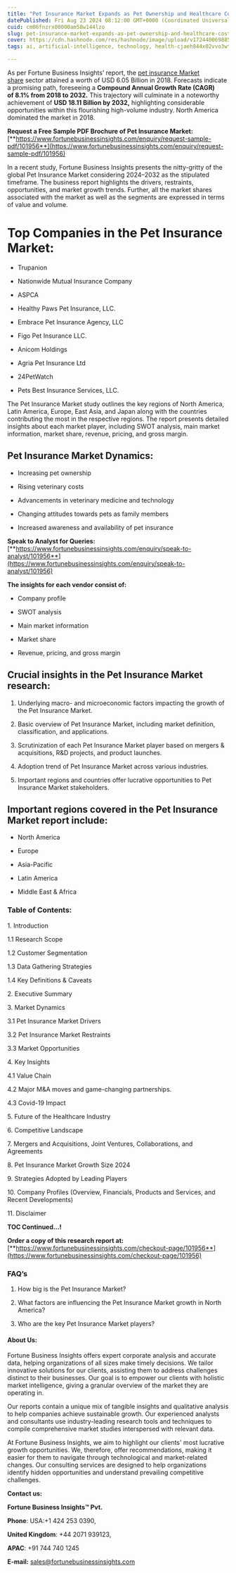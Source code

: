 ```yaml
---
title: "Pet Insurance Market Expands as Pet Ownership and Healthcare Costs Rise"
datePublished: Fri Aug 23 2024 08:12:00 GMT+0000 (Coordinated Universal Time)
cuid: cm06fnzrx00000am58w144lzo
slug: pet-insurance-market-expands-as-pet-ownership-and-healthcare-costs-rise
cover: https://cdn.hashnode.com/res/hashnode/image/upload/v1724400698852/173bba5a-f220-4111-a9f6-6ddcac776018.png
tags: ai, artificial-intelligence, technology, health-cjaeh844x02vvo3wtj5r2s75q, healthcare

---
```


As per Fortune Business Insights’ report, the [pet insurance Market share](https://www.fortunebusinessinsights.com/industry-reports/pet-insurance-market-101956) sector attained a worth of USD 6.05 Billion in 2018. Forecasts indicate a promising path, foreseeing a **Compound Annual Growth Rate (CAGR) of 8.1% from 2018 to 2032.** This trajectory will culminate in a noteworthy achievement of **USD 18.11 Billion by 2032,** highlighting considerable opportunities within this flourishing high-volume industry. North America dominated the market in 2018.

**Request a Free Sample PDF Brochure of Pet Insurance Market:** [**https://www.fortunebusinessinsights.com/enquiry/request-sample-pdf/101956**](https://www.fortunebusinessinsights.com/enquiry/request-sample-pdf/101956)

In a recent study, Fortune Business Insights presents the nitty-gritty of the global Pet Insurance Market considering 2024–2032 as the stipulated timeframe. The business report highlights the drivers, restraints, opportunities, and market growth trends. Further, all the market shares associated with the market as well as the segments are expressed in terms of value and volume.

# **Top Companies in the Pet Insurance Market:**

* Trupanion
    
* Nationwide Mutual Insurance Company
    
* ASPCA
    
* Healthy Paws Pet Insurance, LLC.
    
* Embrace Pet Insurance Agency, LLC
    
* Figo Pet Insurance LLC.
    
* Anicom Holdings
    
* Agria Pet Insurance Ltd
    
* 24PetWatch
    
* Pets Best Insurance Services, LLC.
    

The Pet Insurance Market study outlines the key regions of North America, Latin America, Europe, East Asia, and Japan along with the countries contributing the most in the respective regions. The report presents detailed insights about each market player, including SWOT analysis, main market information, market share, revenue, pricing, and gross margin.

## Pet Insurance Market **Dynamics**:

* Increasing pet ownership
    
* Rising veterinary costs
    
* Advancements in veterinary medicine and technology
    
* Changing attitudes towards pets as family members
    
* Increased awareness and availability of pet insurance
    

**Speak to Analyst for Queries:** [**https://www.fortunebusinessinsights.com/enquiry/speak-to-analyst/101956**](https://www.fortunebusinessinsights.com/enquiry/speak-to-analyst/101956)

**The insights for each vendor consist of:**

* Company profile
    
* SWOT analysis
    
* Main market information
    
* Market share
    
* Revenue, pricing, and gross margin
    

## **Crucial insights in the Pet Insurance Market research:**

1. Underlying macro- and microeconomic factors impacting the growth of the Pet Insurance Market.
    
2. Basic overview of Pet Insurance Market, including market definition, classification, and applications.
    
3. Scrutinization of each Pet Insurance Market player based on mergers & acquisitions, R&D projects, and product launches.
    
4. Adoption trend of Pet Insurance Market across various industries.
    
5. Important regions and countries offer lucrative opportunities to Pet Insurance Market stakeholders.
    

## **Important regions covered in the Pet Insurance Market report include:**

* North America
    
* Europe
    
* Asia-Pacific
    
* Latin America
    
* Middle East & Africa
    

### **Table of Contents:**

1\. Introduction

1.1 Research Scope

1.2 Customer Segmentation

1.3 Data Gathering Strategies

1.4 Key Definitions & Caveats

2\. Executive Summary

3\. Market Dynamics

3.1 Pet Insurance Market Drivers

3.2 Pet Insurance Market Restraints

3.3 Market Opportunities

4\. Key Insights

4.1 Value Chain

4.2 Major M&A moves and game-changing partnerships.

4.3 Covid-19 Impact

5\. Future of the Healthcare Industry

6\. Competitive Landscape

7\. Mergers and Acquisitions, Joint Ventures, Collaborations, and Agreements

8\. Pet Insurance Market Growth Size 2024

9\. Strategies Adopted by Leading Players

10\. Company Profiles (Overview, Financials, Products and Services, and Recent Developments)

11\. Disclaimer

**TOC Continued…!**

**Order a copy of this research report at:** [**https://www.fortunebusinessinsights.com/checkout-page/101956**](https://www.fortunebusinessinsights.com/checkout-page/101956)

### **FAQ’s**

1. How big is the Pet Insurance Market?
    
2. What factors are influencing the Pet Insurance Market growth in North America?
    
3. Who are the key Pet Insurance Market players?
    

#### **About Us:**

Fortune Business Insights offers expert corporate analysis and accurate data, helping organizations of all sizes make timely decisions. We tailor innovative solutions for our clients, assisting them to address challenges distinct to their businesses. Our goal is to empower our clients with holistic market intelligence, giving a granular overview of the market they are operating in.

Our reports contain a unique mix of tangible insights and qualitative analysis to help companies achieve sustainable growth. Our experienced analysts and consultants use industry-leading research tools and techniques to compile comprehensive market studies interspersed with relevant data.

At Fortune Business Insights, we aim to highlight our clients' most lucrative growth opportunities. We, therefore, offer recommendations, making it easier for them to navigate through technological and market-related changes. Our consulting services are designed to help organizations identify hidden opportunities and understand prevailing competitive challenges.

**Contact us:**

**Fortune Business Insights™ Pvt.**

**Phone**: USA:+1 424 253 0390,

**United Kingdom**: +44 2071 939123,

**APAC**: +91 744 740 1245

**E-mail:** [sales@fortunebusinessinsights.com](mailto:sales@fortunebusinessinsights.com)
